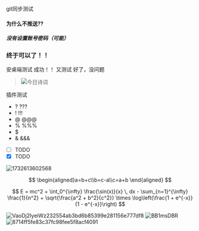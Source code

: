 git同步测试
#### 为什么不推送??
##### 没有设置账号密码（可能）
###  终于可以了！！
安桌端测试 成功！！
又测试
好了，没问题

 > ![今日诗词](https://v2.jinrishici.com/one.svg)

插件测试
- ? ???
- ! !!!
- @ @@@
- % %%%
- $ 
- & &&&

- [ ] TODO
- [x] TODO

![1732613602568](https://gitee.com/lZao/drawing-bed/raw/master/2024/11/26/1732613602568)

$$
\begin{aligned}a=b+c\\b=c-a\\c=a+b \end{aligned}
$$


$$
E = mc^2 + \int_0^{\infty} \frac{\sin(x)}{x} \, dx - \sum_{n=1}^{\infty} \frac{1}{n^2} + \sqrt{\frac{a^2 + b^2}{c^2}} \times \log\left(\frac{1 + e^{-x}}{1 - e^{-x}}\right)
$$

![VaoDj2IyeiWz232554ab3bd6b85399e281156e777df8](https://gitee.com/lZao/drawing-bed/raw/master/2024/7/2/VaoDj2IyeiWz232554ab3bd6b85399e281156e777df8)
![BB1msDBR](https://gitee.com/lZao/drawing-bed/raw/master/2024/10/19/BB1msDBR)![8714ff5fe83c37fc98fee5f8acf4091](https://gitee.com/lZao/drawing-bed/raw/master/2024/11/23/8714ff5fe83c37fc98fee5f8acf4091)